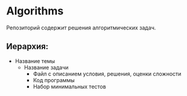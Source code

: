 # Algorithms

Репозиторий содержит решения алгоритмических задач.

## Иерархия:
* Название темы
  * Название задачи
    * Файл с описанием условия, решения, оценки сложности
    * Код программы
    * Набор минимальных тестов
